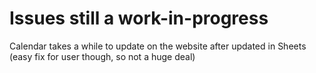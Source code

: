 # Issues still a work-in-progress

Calendar takes a while to update on the website after updated in Sheets (easy fix for user though, so not a huge deal)
